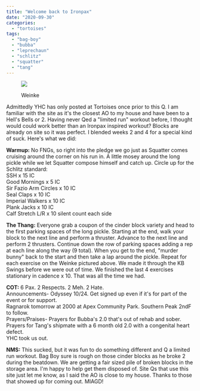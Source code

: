 ```yaml
---
title: "Welcome back to Ironpax"
date: "2020-09-30"
categories: 
  - "tortoises"
tags: 
  - "bag-boy"
  - "bubba"
  - "leprechaun"
  - "schlitz"
  - "squatter"
  - "tang"
---
```


<figure>

![](https://apis.mail.yahoo.com/ws/v3/mailboxes/@.id==VjN-bb5dGIZeeJOtC6-GOcCP36q47vIOmt36brqOzH2yLYL91tLQ1hSUe_-c-cjNvGBDOstHGQ2SvOzuBlPC52QM-g/messages/@.id==ACwFx4842YOUX3SF1QHgeDKkKZM/content/parts/@.id==2/thumbnail?appId=YMailNorrin)

<figcaption>

Weinke

</figcaption>

</figure>

Admittedly YHC has only posted at Tortoises once prior to this Q. I am familiar with the site as it's the closest AO to my house and have been to a Hell's Bells or 2. Having never Qed a "limited run" workout before, I thought would could work better than an Ironpax inspired workout? Blocks are already on site so it was perfect. I blended weeks 2 and 4 for a special kind of suck. Here's what we did:

**Warmup:** No FNGs, so right into the pledge we go just as Squatter comes cruising around the corner on his run in. A little mosey around the long pickle while we let Squatter compose himself and catch up. Circle up for the Schlitz standard:  
SSH x 15 IC  
Good Mornings x 5 IC  
Sir Fazio Arm Circles x 10 IC  
Seal Claps x 10 IC  
Imperial Walkers x 10 IC  
Plank Jacks x 10 IC  
Calf Stretch L/R x 10 silent count each side

**The Thang:** Everyone grab a coupon of the cinder block variety and head to the first parking spaces of the long pickle. Starting at the end, walk your block to the next line and perform a thruster. Advance to the next line and perform 2 thrusters. Continue down the row of parking spaces adding a rep at each line along the way (9 total). When you get to the end, "murder bunny" back to the start and then take a lap around the pickle. Repeat for each exercise on the Weinke pictured above. We made it through the KB Swings before we were out of time. We finished the last 4 exercises stationary in cadence x 10. That was all the time we had.

**COT:** 6 Pax. 2 Respects. 2 Meh. 2 Hate.  
Announcements- Odyssey 10/24. Get signed up even if it's for part of the event or for support.  
Ragnarok tomorrow at 2000 at Apex Community Park. Southern Peak 2ndF to follow.  
Prayers/Praises- Prayers for Bubba's 2.0 that's out of rehab and sober. Prayers for Tang's shipmate with a 6 month old 2.0 with a congenital heart defect.  
YHC took us out.

**NMS:** This sucked, but it was fun to do something different and Q a limited run workout. Bag Boy sure is rough on those cinder blocks as he broke 2 during the beatdown. We are getting a fair sized pile of broken blocks in the storage area. I'm happy to help get them disposed of. Site Qs that use this site just let me know, as I said the AO is close to my house. Thanks to those that showed up for coming out. MIAGD!

